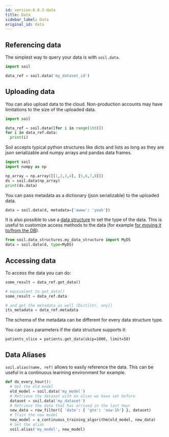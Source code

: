 ```yaml
---
id: version-0.0.3-data
title: Data
sidebar_label: Data
original_id: data
---
```


## Referencing data

The simplest way to query your data is with `soil.data`.

```python
import soil

data_ref = soil.data('my_dataset_id')
```


## Uploading data

You can also upload data to the cloud. Non-production accounts may have limitations to the size of the uploaded data.
```python
import soil

data_ref = soil.data([for i in range(100)])
for i in data_ref.data:
  print(i)
```

Soil accepts typical python structures like dicts and lists as long as they are json serializable and numpy arrays and pandas data frames.

```py
import soil
import numpy as np

np_array = np.array([[1,2,3,4], [5,6,7,8]])
ds = soil.data(np_array)
print(ds.data)
```

You can pass metadata as a dictionary (json serializable) to the uploaded data.
```py
data = soil.data(d, metadata={'awww': 'yeah'})
```

It is also possible to use a [data structure](data-structures) to set the type of the data. This is useful to customize access methods to the data (for example [for moving it to/from the DB](data-structures#read-to-insert-from-a-data-base)).

```py
from soil.data_structures.my_data_structure import MyDS
data = soil.data(d, type=MyDS)
```

## Accessing data

To access the data you can do:
```python
some_result = data_ref.get_data()

# equivalent to get_data()
some_result = data_ref.data

# and get the metadata as well (Dict[str, any])
its_metadata = data_ref.metadata
```

The schema of the metadata can be different for every data structure type.


You can pass parameters if the data structure supports it:
```
patients_slice = patients.get_data(skip=1000, limit=50)
```


## Data Aliases

`soil.alias(name, ref)` allows to easily reference the data. This can be useful in a continuous learining environment for example.

```python
def do_every_hour():
  # Get the old model
  old_model = soil.data('my_model')
  # Retrieve the dataset with an alias we have set before
  dataset = soil.data('my_dataset')
  # Retrieve the data that has arrived in the last hour
  new_data = row_filter({ 'date': { 'gte': 'now-1h'} }, dataset)
  # Train the new model
  new_model = a_continuous_training_algorithm(old_model, new_data)
  # Set the alias
  soil.alias('my_model', new_model)

```
